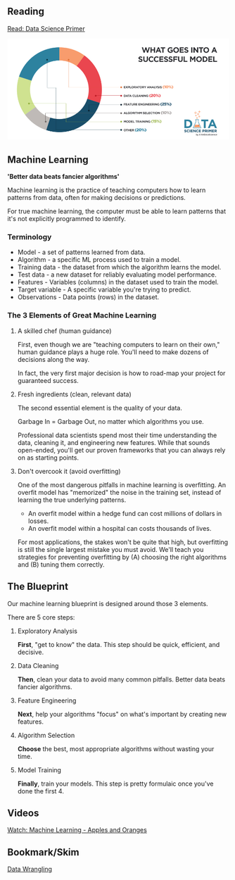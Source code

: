 ## Reading

[Read: Data Science Primer](https://elitedatascience.com/primer)

![](./img/What-Goes-Into-a-Successful-Model.jpg)

## **Machine Learning**

**'Better data beats fancier algorithms'**

Machine learning is the practice of teaching computers how to learn patterns from data, often for making decisions or predictions.

For true machine learning, the computer must be able to learn patterns that it's not explicitly programmed to identify.

### **Terminology**

- Model - a set of patterns learned from data.
- Algorithm - a specific ML process used to train a model.
- Training data - the dataset from which the algorithm learns the model.
- Test data - a new dataset for reliably evaluating model performance.
- Features - Variables (columns) in the dataset used to train the model.
- Target variable - A specific variable you're trying to predict.
- Observations - Data points (rows) in the dataset.

### The 3 Elements of Great Machine Learning


1. A skilled chef (human guidance)

    First, even though we are "teaching computers to learn on their own," human guidance plays a huge role. You'll need to make dozens of decisions along the way.
    
    In fact, the very first major decision is how to road-map your project for guaranteed success.


2. Fresh ingredients (clean, relevant data)

    The second essential element is the quality of your data.

    Garbage In = Garbage Out, no matter which algorithms you use.

    Professional data scientists spend most their time understanding the data, cleaning it, and engineering new features. While that sounds open-ended, you'll get our proven frameworks that you can always rely on as starting points.

3. Don't overcook it (avoid overfitting)

    One of the most dangerous pitfalls in machine learning is overfitting. An overfit model has "memorized" the noise in the training set, instead of learning the true underlying patterns.

    - An overfit model within a hedge fund can cost millions of dollars in losses.
    - An overfit model within a hospital can costs thousands of lives.
    
    For most applications, the stakes won't be quite that high, but overfitting is still the single largest mistake you must avoid. We'll teach you strategies for preventing overfitting by (A) choosing the right algorithms and (B) tuning them correctly.

## **The Blueprint**
Our machine learning blueprint is designed around those 3 elements.

There are 5 core steps:

1. Exploratory Analysis

    **First**, "get to know" the data. This step should be quick, efficient, and decisive.

2. Data Cleaning

    **Then**, clean your data to avoid many common pitfalls. Better data beats fancier algorithms.

3. Feature Engineering

    **Next**, help your algorithms "focus" on what's important by creating new features.

4. Algorithm Selection

    **Choose** the best, most appropriate algorithms without wasting your time.

5. Model Training

    **Finally**, train your models. This step is pretty formulaic once you've done the first 4.

## Videos

[Watch: Machine Learning - Apples and Oranges](https://www.youtube.com/watch?v=cKxRvEZd3Mw)


## Bookmark/Skim

[Data Wrangling](https://elitedatascience.com/python-data-wrangling-tutorial)